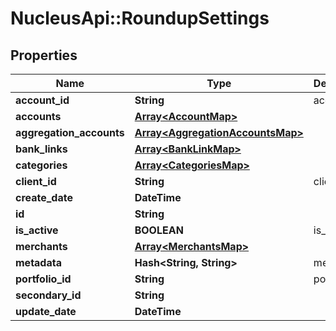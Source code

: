 # NucleusApi::RoundupSettings

## Properties
Name | Type | Description | Notes
------------ | ------------- | ------------- | -------------
**account_id** | **String** | account_id | 
**accounts** | [**Array&lt;AccountMap&gt;**](AccountMap.md) |  | [optional] 
**aggregation_accounts** | [**Array&lt;AggregationAccountsMap&gt;**](AggregationAccountsMap.md) |  | [optional] 
**bank_links** | [**Array&lt;BankLinkMap&gt;**](BankLinkMap.md) |  | 
**categories** | [**Array&lt;CategoriesMap&gt;**](CategoriesMap.md) |  | [optional] 
**client_id** | **String** | client_id | 
**create_date** | **DateTime** |  | [optional] 
**id** | **String** |  | [optional] 
**is_active** | **BOOLEAN** | is_active | [optional] 
**merchants** | [**Array&lt;MerchantsMap&gt;**](MerchantsMap.md) |  | [optional] 
**metadata** | **Hash&lt;String, String&gt;** | metadata | [optional] 
**portfolio_id** | **String** | portfolio_id | [optional] 
**secondary_id** | **String** |  | [optional] 
**update_date** | **DateTime** |  | [optional] 


